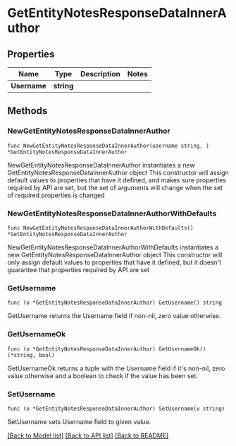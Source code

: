 # GetEntityNotesResponseDataInnerAuthor

## Properties

Name | Type | Description | Notes
------------ | ------------- | ------------- | -------------
**Username** | **string** |  | 

## Methods

### NewGetEntityNotesResponseDataInnerAuthor

`func NewGetEntityNotesResponseDataInnerAuthor(username string, ) *GetEntityNotesResponseDataInnerAuthor`

NewGetEntityNotesResponseDataInnerAuthor instantiates a new GetEntityNotesResponseDataInnerAuthor object
This constructor will assign default values to properties that have it defined,
and makes sure properties required by API are set, but the set of arguments
will change when the set of required properties is changed

### NewGetEntityNotesResponseDataInnerAuthorWithDefaults

`func NewGetEntityNotesResponseDataInnerAuthorWithDefaults() *GetEntityNotesResponseDataInnerAuthor`

NewGetEntityNotesResponseDataInnerAuthorWithDefaults instantiates a new GetEntityNotesResponseDataInnerAuthor object
This constructor will only assign default values to properties that have it defined,
but it doesn't guarantee that properties required by API are set

### GetUsername

`func (o *GetEntityNotesResponseDataInnerAuthor) GetUsername() string`

GetUsername returns the Username field if non-nil, zero value otherwise.

### GetUsernameOk

`func (o *GetEntityNotesResponseDataInnerAuthor) GetUsernameOk() (*string, bool)`

GetUsernameOk returns a tuple with the Username field if it's non-nil, zero value otherwise
and a boolean to check if the value has been set.

### SetUsername

`func (o *GetEntityNotesResponseDataInnerAuthor) SetUsername(v string)`

SetUsername sets Username field to given value.



[[Back to Model list]](../README.md#documentation-for-models) [[Back to API list]](../README.md#documentation-for-api-endpoints) [[Back to README]](../README.md)


